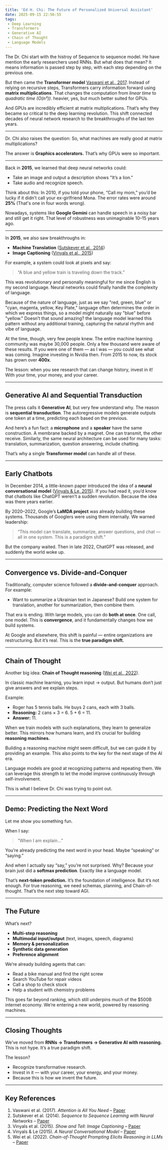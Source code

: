```yaml
---
title: 'Ed H. Chi: The Future of Personalized Universal Assistant'
date: 2025-09-15 22:56:55
tags:
 - Deep Learning
 - Transformers
 - Generative AI
 - Chain of Thought
 - Language Models
---
```


The Dr. Chi start with the histroy of Sequence to sequence model. He have mention the early researchers used RNNs. But what does that mean? It means information is passed step by step, with each step depending on the previous one.

But then came the **Transformer model** [Vaswani et al., 2017](https://arxiv.org/abs/1706.03762). Instead of relying on recursive steps, Transformers carry information forward using **matrix multiplications**. That changes the computation from *linear time* to *quadratic time (O(n²))*. heavier, yes, but much better suited for GPUs.

And GPUs are incredibly efficient at matrix multiplications. That’s why they became so critical to the deep learning revolution. This shift connected decades of neural network research to the breakthroughs of the last ten years.

---

Dr. Chi also raises the question: So, what machines are really good at matrix multiplications?

The answer is **Graphics accelerators.** That’s why GPUs were so important.

---

Back in **2015**, we learned that deep neural networks could:

- Take an image and output a description shows "It’s a lion."
- Take audio and recognize speech.

Think about this: In 2010, if you told your phone, “Call my mom,” you’d be lucky if it didn’t call your ex-girlfriend Mona. The error rates were around **25%** (That's one in four words wrong).

Nowadays, systems like **Google Gemini** can handle speech in a noisy bar and still get it right. That level of robustness was unimaginable 10–15 years ago.

---

In **2015**, we also saw breakthroughs in:

- **Machine Translation** ([Sutskever et al., 2014](https://arxiv.org/abs/1409.3215))
- **Image Captioning** ([Vinyals et al., 2015](https://arxiv.org/abs/1411.4555))

For example, a system could look at pixels and say:

> “A blue and yellow train is traveling down the track.”

This was revolutionary and personally meaningful for me since English is my second language. Neural networks could finally handle the complexity of language.

Because of the nature of language, just as we say "red, green, blue" or "cyan, magenta, yellow, Key Plate," language often determines the order in which we express things, so a model might naturally say "blue" before "yellow." Doesn’t that sound amazing? the language model learned this pattern without any additional training, capturing the natural rhythm and vibe of language.

At the time, though, very few people knew. The entire machine learning community was maybe 30,000 people. Only a few thousand were aware of these results. If you were one of them — as I was — you could see what was coming. Imagine investing in Nvidia then. From 2015 to now, its stock has grown over **400x**.

The lesson: when you see research that can change history, invest in it! With your time, your money, and your career.

---

## Generative AI and Sequential Transduction

The press calls it **Generative AI**, but very few understand why. The reason is **sequential transduction**. The autoregressive models generate outputs one token at a time, predicting each based on the previous.

And here’s a fun fact: a **microphone** and a **speaker** have the same construction. A membrane backed by a magnet. One can transmit, the other receive. Similarly, the same neural architecture can be used for many tasks: translation, summarization, question answering, include chatting.

That’s why a single **Transformer model** can handle all of these.

---

## Early Chatbots

In December 2014, a little-known paper introduced the idea of a **neural conversational model** ([Vinyals & Le, 2015](https://arxiv.org/abs/1506.05869)). If you had read it, you’d know that chatbots like ChatGPT weren’t a sudden revolution. Because the idea was there years earlier.

By 2020–2022, Google’s **LaMDA project** was already building these systems. Thousands of Googlers were using them internally. We warned leadership:

> “This model can translate, summarize, answer questions, and chat — all in one system. This is a paradigm shift.”

But the company waited. Then in late 2022, ChatGPT was released, and suddenly the world woke up.

---

## Convergence vs. Divide-and-Conquer

Traditionally, computer science followed a **divide-and-conquer** approach. For example:

- Want to summarize a Ukrainian text in Japanese? Build one system for translation, another for summarization, then combine them.

That era is ending. With large models, you can do **both at once**. One call, one model. This is **convergence**, and it fundamentally changes how we build systems.

At Google and elsewhere, this shift is painful — entire organizations are restructuring. But it’s real. This is the **true paradigm shift.**

---

## Chain of Thought

Another big idea: **Chain of Thought reasoning** ([Wei et al., 2022](https://arxiv.org/abs/2201.11903)).

In classic machine learning, you learn input -> output. But humans don’t just give answers and we explain steps.

Example:

- Roger has 5 tennis balls. He buys 2 cans, each with 3 balls.
- **Reasoning:** 2 cans × 3 = 6. 5 + 6 = 11.
- **Answer:** 11.

When we train models with such explanations, they learn to generalize better. This mirrors how humans learn, and it’s crucial for building **reasoning machines.**

Building a reasoning machine might seem difficult, but we can guide it by providing an example. This also points to the key for the next stage of the AI era.

Language models are good at recognizing patterns and repeating them. We can leverage this strength to let the model improve continuously through self-involvement.

This is what I believe Dr. Chi was trying to point out.

---

## Demo: Predicting the Next Word

Let me show you something fun.

When I say:

> “When I am explain…”

You’re already predicting the next word in your head. Maybe “speaking” or “saying.”

And when I actually say “say,” you’re not surprised. Why? Because your brain just did a **softmax prediction**. Exactly like a language model.

That’s **next-token prediction.** It’s the foundation of intelligence. But it’s not enough. For true reasoning, we need schemas, planning, and Chain-of-thought. That’s the next step toward AGI.

---

## The Future

What’s next?

- **Multi-step reasoning**
- **Multimodal input/output** (text, images, speech, diagrams)
- **Memory & personalization**
- **Synthetic data generation**
- **Preference alignment**

We’re already building agents that can:

- Read a bike manual and find the right screw
- Search YouTube for repair videos
- Call a shop to check stock
- Help a student with chemistry problems

This goes far beyond ranking, which still underpins much of the \$500B internet economy. We’re entering a new world, powered by reasoning machines.

---

## Closing Thoughts

We’ve moved from **RNNs -> Transformers -> Generative AI with reasoning.**
This is not hype. It’s a true paradigm shift.

The lesson?

- Recognize transformative research.
- Invest in it — with your career, your energy, and your money.
- Because this is how we invent the future.

---

## Key References

1. Vaswani et al. (2017). *Attention is All You Need* – [Paper](https://arxiv.org/abs/1706.03762)
2. Sutskever et al. (2014). *Sequence to Sequence Learning with Neural Networks* – [Paper](https://arxiv.org/abs/1409.3215)
3. Vinyals et al. (2015). *Show and Tell: Image Captioning* – [Paper](https://arxiv.org/abs/1411.4555)
4. Vinyals & Le (2015). *A Neural Conversational Model* – [Paper](https://arxiv.org/abs/1506.05869)
5. Wei et al. (2022). *Chain-of-Thought Prompting Elicits Reasoning in LLMs* – [Paper](https://arxiv.org/abs/2201.11903)
